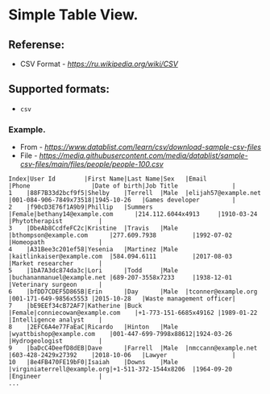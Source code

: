 # Simple Table View.

## Referense:
* CSV Format - _https://ru.wikipedia.org/wiki/CSV_

## Supported formats:
 * `csv`

### Example.
* From - _https://www.datablist.com/learn/csv/download-sample-csv-files_
* File - _https://media.githubusercontent.com/media/datablist/sample-csv-files/main/files/people/people-100.csv_
```
Index|User Id        |First Name|Last Name|Sex   |Email                      |Phone                 |Date of birth|Job Title               |
1    |88F7B33d2bcf9f5|Shelby    |Terrell  |Male  |elijah57@example.net       |001-084-906-7849x73518|1945-10-26   |Games developer         |
2    |f90cD3E76f1A9b9|Phillip   |Summers  |Female|bethany14@example.com      |214.112.6044x4913     |1910-03-24   |Phytotherapist          |
3    |DbeAb8CcdfeFC2c|Kristine  |Travis   |Male  |bthompson@example.com      |277.609.7938          |1992-07-02   |Homeopath               |
4    |A31Bee3c201ef58|Yesenia   |Martinez |Male  |kaitlinkaiser@example.com  |584.094.6111          |2017-08-03   |Market researcher       |
5    |1bA7A3dc874da3c|Lori      |Todd     |Male  |buchananmanuel@example.net |689-207-3558x7233     |1938-12-01   |Veterinary surgeon      |
6    |bfDD7CDEF5D865B|Erin      |Day      |Male  |tconner@example.org        |001-171-649-9856x5553 |2015-10-28   |Waste management officer|
7    |bE9EEf34cB72AF7|Katherine |Buck     |Female|conniecowan@example.com    |+1-773-151-6685x49162 |1989-01-22   |Intelligence analyst    |
8    |2EFC6A4e77FaEaC|Ricardo   |Hinton   |Male  |wyattbishop@example.com    |001-447-699-7998x88612|1924-03-26   |Hydrogeologist          |
9    |baDcC4DeefD8dEB|Dave      |Farrell  |Male  |nmccann@example.net        |603-428-2429x27392    |2018-10-06   |Lawyer                  |
10   |8e4FB470FE19bF0|Isaiah    |Downs    |Male  |virginiaterrell@example.org|+1-511-372-1544x8206  |1964-09-20   |Engineer                |
...
```